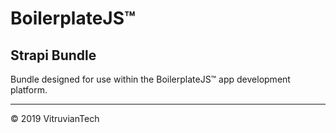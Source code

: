 # BoilerplateJS™

## Strapi Bundle

Bundle designed for use within the BoilerplateJS™ app development platform.

---

© 2019 VitruvianTech
